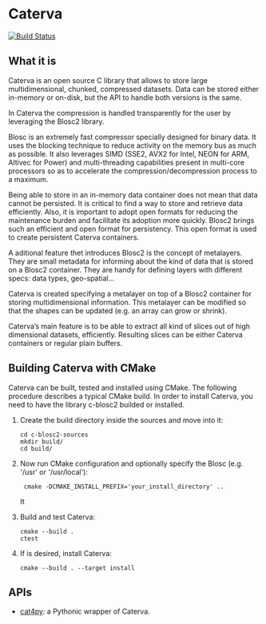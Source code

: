 # Caterva

[![Build Status](https://dev.azure.com/blosc/caterva/_apis/build/status/caterva?branchName=master)](https://dev.azure.com/blosc/caterva/_build/latest?definitionId=3&branchName=master)

## What it is

Caterva is an open source C library that allows to store large multidimensional, chunked,
compressed datasets. Data can be stored either in-memory or on-disk, but the API to handle both
versions is the same. 

In Caterva the compression is handled transparently for the user by leveraging the Blosc2 library.

Blosc is an extremely fast compressor specially designed for binary data. It uses the blocking
technique to reduce activity on the memory bus as much as possible. It also leverages SIMD
(SSE2, AVX2 for Intel, NEON for ARM, Altivec for Power) and multi-threading capabilities
present in multi-core processors so as to accelerate the compression/decompression process
to a maximum.

Being able to store in an in-memory data container does not mean that data cannot be persisted.
It is critical to find a way to store and retrieve data efficiently. Also, it is important to
adopt open formats for reducing the maintenance burden and facilitate its adoption more quickly.
Blosc2 brings such an efficient and open format for persistency. This open format is used to create
persistent Caterva containers.

A aditional feature thet introduces Blosc2 is the concept of metalayers. They are small metadata
for informing about the kind of data that is stored on a Blosc2 container. They are handy for
defining layers with different specs: data types, geo-spatial... 

Caterva is created specifying a metalayer on top of a Blosc2 container for storing multidimensional
information. This metalayer can be modified so that the shapes can be updated (e.g. an
array can grow or shrink).

Caterva’s main feature is to be able to extract all kind of slices out of high dimensional
datasets, efficiently. Resulting slices can be either Caterva containers or regular plain buffers.

## Building Caterva with CMake

Caterva can be built, tested and installed using CMake. The following procedure describes a
typical CMake build. In order to install Caterva, you need to have the library c-blosc2 builded
 or installed.

1. Create the build directory inside the sources and move into it:
  
    ```
    cd c-blosc2-sources
    mkdir build/
    cd build/
    ```

2. Now run CMake configuration and optionally specify the Blosc (e.g. '/usr' or '/usr/local'):
    
   ```
    cmake -DCMAKE_INSTALL_PREFIX='your_install_directory' ..
    ```

    It 
3. Build and test Caterva:

    ```
    cmake --build .
   ctest
   ```
   
4. If is desired, install Caterva:
    ```
    cmake --build . --target install
    ```


## APIs

- [cat4py](https://github.com/Blosc/cat4py): a Pythonic wrapper of Caterva.
